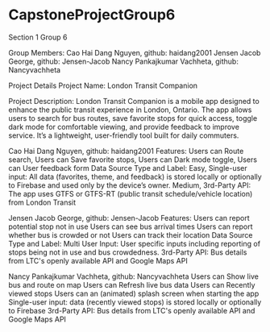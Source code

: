 # CapstoneProjectGroup6
Section 1 Group 6

Group Members:
Cao Hai Dang Nguyen, github: haidang2001
Jensen Jacob George, github: Jensen-Jacob
Nancy Pankajkumar Vachheta, github: Nancyvachheta 


Project Details
Project Name: 
London Transit Companion

Project Description:
London Transit Companion is a mobile app designed to enhance the public transit experience in London, Ontario. The app allows users to search for bus routes, save favorite stops for quick access, toggle dark mode for comfortable viewing, and provide feedback to improve service. It’s a lightweight, user-friendly tool built for daily commuters.

Cao Hai Dang Nguyen, github: haidang2001 
Features:
Users can Route search, 
Users can Save favorite stops, 
Users can Dark mode toggle, 
Users can User feedback form
Data Source Type and Label:
Easy, Single-user input: All data (favorites, theme, and feedback) is stored locally or optionally to Firebase and used only by the device’s owner.
Medium, 3rd-Party API: The app uses GTFS or GTFS-RT (public transit schedule/vehicle location) from London Transit

Jensen Jacob George, github: Jensen-Jacob
Features:
Users can report potential stop not in use
Users can see bus arrival times
Users can report whether bus is crowded or not
Users can track their location
Data Source Type and Label:
Multi User Input: User specific inputs including reporting of stops being not in use and bus crowdedness.
3rd-Party API: Bus details from LTC's openly available API and Google Maps API

Nancy Pankajkumar Vachheta, github: Nancyvachheta 
Users can Show live bus and route on map
Users can Refresh live bus data
Users can Recently viewed stops
Users can an (animated) splash screen when starting the app
Single-user input: data (recently viewed stops) is stored locally or optionally to Firebase 
3rd-Party API: Bus details from LTC's openly available API and Google Maps API


